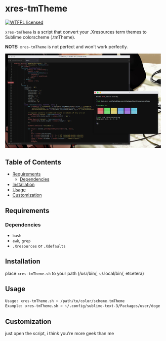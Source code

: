 # xres-tmTheme

[![WTFPL licensed](https://img.shields.io/badge/license-WTFPL-blue.svg)](./LICENSE.md)

`xres-tmTheme` is a script that convert your .Xresources term themes to Sublime colorscheme (.tmTheme).

**NOTE:** `xres-tmTheme` is not perfect and won't work perfectly.

![screenshot](https://github.com/codeharuka/xres-tmtheme/raw/master/screenshot.png)


## Table of Contents

* [Requirements](#requirements)
    * [Dependencies](#dependencies)
* [Installation](#installation)
* [Usage](#usage)
* [Customization](#customization)


## Requirements

### Dependencies

- `bash`
- `awk`, `grep`
- `.Xresources` or `.Xdefaults`


## Installation

place `xres-tmTheme.sh` to your path (/usr/bin/, ~/.local/bin/, etcetera)


## Usage
```sh
Usage: xres-tmTheme.sh > /path/to/color/scheme.tmTheme
Example: xres-tmTheme.sh > ~/.config/sublime-text-3/Packages/user/doge.tmTheme

```


## Customization

just open the script, i think you're more geek than me 
